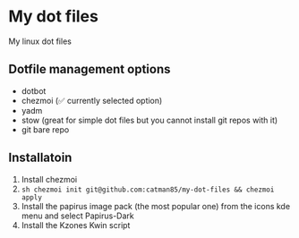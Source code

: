 # My dot files
My linux dot files

## Dotfile management options
- dotbot
- chezmoi (✅ currently selected option)
- yadm
- stow (great for simple dot files but you cannot install git repos with it)
- git bare repo

## Installatoin
1. Install chezmoi
2. ```sh chezmoi init git@github.com:catman85/my-dot-files && chezmoi apply```
3. Install the papirus image pack (the most popular one) from the icons kde menu and select Papirus-Dark
4. Install the Kzones Kwin script
